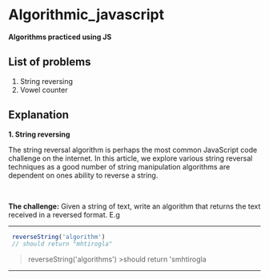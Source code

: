 # Algorithmic_javascript

__Algorithms practiced using JS__

## List of problems
1. String reversing  
2. Vowel counter 

## Explanation
<b>1. String reversing</b>
 <p>The string reversal algorithm is perhaps the most common JavaScript code challenge on the internet. In this article, we explore various string reversal techniques as a good number of string manipulation algorithms are dependent on ones ability to reverse a string. </p> <br>

__The challenge:__ Given a string of text, write an algorithm that returns the text received in a reversed format. E.g

<hr>

```js
 reverseString('algorithm')
 // should return "mhtirogla"
```

>reverseString('algorithms') 
    >should return 'smhtirogla

<hr>

